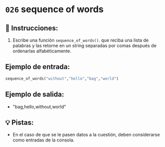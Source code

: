 # `026` sequence of words

## 📝 Instrucciones:

1. Escribe una función `sequence_of_words()`. que reciba una lista de palabras y las retorne en un string separadas por comas después de ordenarlas alfabéticamente.

## Ejemplo de entrada:

```py
sequence_of_words("without","hello","bag","world")
```
## Ejemplo de salida:

+ "bag,hello,without,world"

## 💡 Pistas:

+ En el caso de que se le pasen datos a la cuestión, deben considerarse como entradas de la consola.
